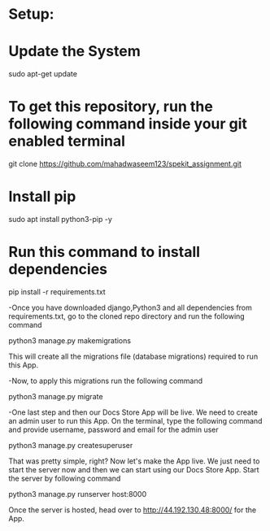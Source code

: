 # Setup:



# Update the System
sudo apt-get update

# To get this repository, run the following command inside your git enabled terminal
git clone https://github.com/mahadwaseem123/spekit_assignment.git

# Install pip
sudo apt install python3-pip -y

# Run this command to install dependencies
pip install -r requirements.txt

-Once you have downloaded django,Python3 and all dependencies from requirements.txt, go to the cloned repo directory and run the following command

python3 manage.py makemigrations

This will create all the migrations file (database migrations) required to run this App.

-Now, to apply this migrations run the following command

python3 manage.py migrate

-One last step and then our Docs Store App will be live. We need to create an admin user to run this App. On the terminal, type the following command and provide username, password and email for the admin user

python3 manage.py createsuperuser

That was pretty simple, right? Now let's make the App live. We just need to start the server now and then we can start using our Docs Store App. Start the server by following command

python3 manage.py runserver host:8000

Once the server is hosted, head over to http://44.192.130.48:8000/ for the App.



